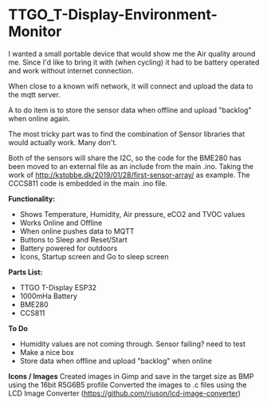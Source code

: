 # TTGO_T-Display-Environment-Monitor

I wanted a small portable device that would show me the Air quality around me. Since I'd like to bring it with (when cycling) it had to be battery operated and work without internet connection.

When close to a known wifi network, it will connect and upload the data to the mqtt server.

A to do item is to store the sensor data when offline and upload "backlog" when online again.

The most tricky part was to find the combination of Sensor libraries that would actually work. Many don't.

Both of the sensors will share the I2C, so the code for the BME280 has been moved to an external file as an include from the main .ino. Taking the work of http://kstobbe.dk/2019/01/28/first-sensor-array/ as example. The CCCS811 code is embedded in the main .ino file.


**Functionality:**
- Shows Temperature, Humidity, Air pressure, eCO2 and TVOC values
- Works Online and Offline
- When online pushes data to MQTT 
- Buttons to Sleep and Reset/Start
- Battery powered for outdoors
- Icons, Startup screen and Go to sleep screen

**Parts List:**
- TTGO T-Display ESP32
- 1000mHa Battery
- BME280
- CCS811

**To Do**
- Humidity values are not coming through. Sensor failing? need to test
- Make a nice box
- Store data when offline and upload "backlog" when online

**Icons / Images**
Created images in Gimp and save in the target size as BMP using the 16bit R5G6B5 profile
Converted the images to .c files using the LCD Image Converter (https://github.com/riuson/lcd-image-converter)
